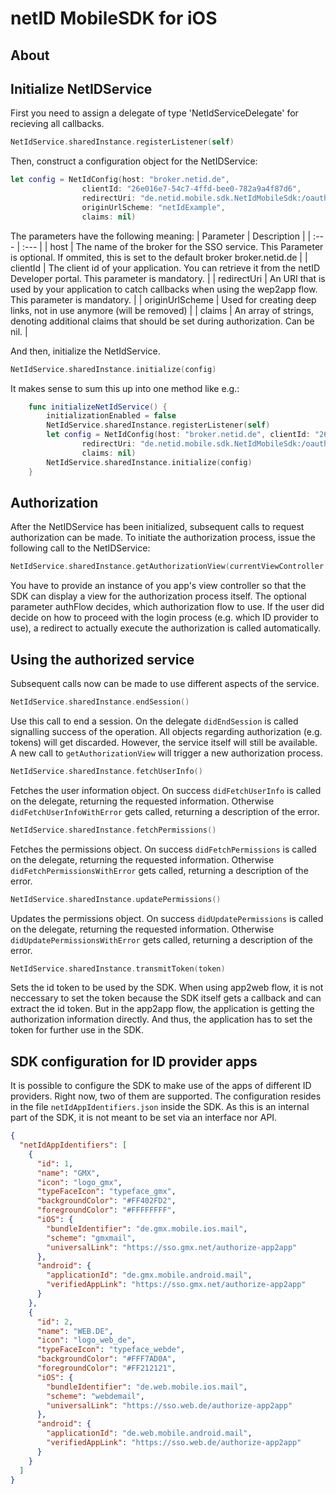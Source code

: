 # netID MobileSDK for iOS

## About

## Initialize NetIDService

First you need to assign a delegate of type  'NetIdServiceDelegate' for recieving all callbacks.
```swift
NetIdService.sharedInstance.registerListener(self)
```

Then, construct a configuration object for the NetIDService:
```swift
let config = NetIdConfig(host: "broker.netid.de",
                clientId: "26e016e7-54c7-4ffd-bee0-782a9a4f87d6",
                redirectUri: "de.netid.mobile.sdk.NetIdMobileSdk:/oauth2redirect/example-provider",
                originUrlScheme: "netIdExample",
                claims: nil)
```

The parameters have the following meaning:
| Parameter | Description |
| :---        |    :---   |
| host | The name of the broker for the SSO service. This Parameter is optional. If ommited, this is set to the default broker broker.netid.de |
| clientId | The client id of your application. You can retrieve it from the netID Developer portal. This parameter is mandatory. |
| redirectUri | An URI that is used by your application to catch callbacks when using the wep2app flow. This parameter is mandatory. |
| originUrlScheme | Used for creating deep links, not in use anymore (will be removed) |
| claims | An array of strings, denoting additional claims that should be set during authorization. Can be nil. |

And then, initialize the NetIdService.
```swift
NetIdService.sharedInstance.initialize(config)
```
It makes sense to sum this up into one method like e.g.:
```swift
    func initializeNetIdService() {
        initializationEnabled = false
        NetIdService.sharedInstance.registerListener(self)
        let config = NetIdConfig(host: "broker.netid.de", clientId: "26e016e7-54c7-4ffd-bee0-782a9a4f87d6",
                redirectUri: "de.netid.mobile.sdk.NetIdMobileSdk:/oauth2redirect/example-provider", originUrlScheme: "netIdExample",
                claims: nil)
        NetIdService.sharedInstance.initialize(config)
    }
```

## Authorization

After the NetIDService has been initialized, subsequent calls to request authorization can be made. To initiate the authorization process, issue the following call to the NetIDService:
```swift
NetIdService.sharedInstance.getAuthorizationView(currentViewController: currentViewController, authFlow: authFlow)
```
You have to provide an instance of you app's view controller so that the SDK can display a view for the authorization process itself.
The optional parameter authFlow decides, which authorization flow to use.
If the user did decide on how to proceed with the login process (e.g. which ID provider to use), a redirect to actually execute the authorization is called automatically.

## Using the authorized service

Subsequent calls now can be made to use different aspects of the service.


```swift
NetIdService.sharedInstance.endSession()
```
Use this call to end a session. On the delegate `didEndSession` is called signalling success of the operation. All objects regarding authorization (e.g. tokens) will get discarded. However, the service itself will still be available. A new call to `getAuthorizationView` will trigger a new authorization process.

```swift
NetIdService.sharedInstance.fetchUserInfo()
```
Fetches the user information object. On success `didFetchUserInfo` is called on the delegate, returning the requested information. Otherwise `didFetchUserInfoWithError` gets called, returning a description of the error.

```swift
NetIdService.sharedInstance.fetchPermissions()
```
Fetches the permissions object. On success `didFetchPermissions` is called on the delegate, returning the requested information. Otherwise `didFetchPermissionsWithError` gets called, returning a description of the error.

```swift
NetIdService.sharedInstance.updatePermissions()
```
Updates the permissions object. On success `didUpdatePermissions` is called on the delegate, returning the requested information. Otherwise `didUpdatePermissionsWithError` gets called, returning a description of the error.

```swift
NetIdService.sharedInstance.transmitToken(token)
```
Sets the id token to be used by the SDK. When using app2web flow, it is not neccessary to set the token because the SDK itself gets a callback and can extract the id token. But in the app2app flow, the application is getting the authorization information directly. And thus, the application has to set the token for further use in the SDK.

## SDK configuration for ID provider apps

It is possible to configure the SDK to make use of the apps of different ID providers. Right now, two of them are supported.
The configuration resides in the file `netIdAppIdentifiers.json` inside the SDK. As this is an internal part of the SDK, it is not meant to be set via an interface nor API.

```json
{
  "netIdAppIdentifiers": [
    {
      "id": 1,
      "name": "GMX",
      "icon": "logo_gmx",
      "typeFaceIcon": "typeface_gmx",
      "backgroundColor": "#FF402FD2",
      "foregroundColor": "#FFFFFFFF",
      "iOS": {
        "bundleIdentifier": "de.gmx.mobile.ios.mail",
        "scheme": "gmxmail",
        "universalLink": "https://sso.gmx.net/authorize-app2app"
      },
      "android": {
        "applicationId": "de.gmx.mobile.android.mail",
        "verifiedAppLink": "https://sso.gmx.net/authorize-app2app"
      }
    },
    {
      "id": 2,
      "name": "WEB.DE",
      "icon": "logo_web_de",
      "typeFaceIcon": "typeface_webde",
      "backgroundColor": "#FFF7AD0A",
      "foregroundColor": "#FF212121",
      "iOS": {
        "bundleIdentifier": "de.web.mobile.ios.mail",
        "scheme": "webdemail",
        "universalLink": "https://sso.web.de/authorize-app2app"
      },
      "android": {
        "applicationId": "de.web.mobile.android.mail",
        "verifiedAppLink": "https://sso.web.de/authorize-app2app"
      }
    }
  ]
}
````
